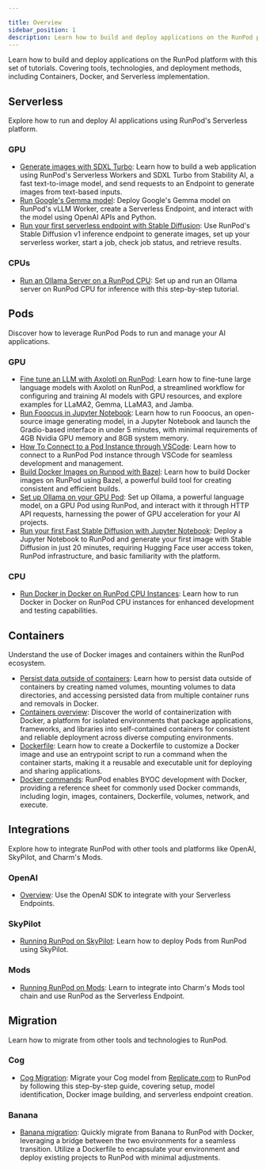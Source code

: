 ```yaml
---

title: Overview  
sidebar_position: 1  
description: Learn how to build and deploy applications on the RunPod platform with this set of tutorials. Covering tools, technologies, and deployment methods, including Containers, Docker, and Serverless implementation.
---
```


Learn how to build and deploy applications on the RunPod platform with this set of tutorials. Covering tools, technologies, and deployment methods, including Containers, Docker, and Serverless implementation.

## Serverless

Explore how to run and deploy AI applications using RunPod's Serverless platform.

### GPU

- [Generate images with SDXL Turbo](/tutorials/serverless/gpu/generate-sdxl-turbo): Learn how to build a web application using RunPod's Serverless Workers and SDXL Turbo from Stability AI, a fast text-to-image model, and send requests to an Endpoint to generate images from text-based inputs.
- [Run Google's Gemma model](/tutorials/serverless/gpu/run-gemma-7b): Deploy Google's Gemma model on RunPod's vLLM Worker, create a Serverless Endpoint, and interact with the model using OpenAI APIs and Python.
- [Run your first serverless endpoint with Stable Diffusion](/tutorials/serverless/gpu/run-your-first): Use RunPod's Stable Diffusion v1 inference endpoint to generate images, set up your serverless worker, start a job, check job status, and retrieve results.

### CPUs

- [Run an Ollama Server on a RunPod CPU](/tutorials/serverless/cpu/run-ollama-inference): Set up and run an Ollama server on RunPod CPU for inference with this step-by-step tutorial.

## Pods

Discover how to leverage RunPod Pods to run and manage your AI applications.

### GPU

- [Fine tune an LLM with Axolotl on RunPod](/tutorials/pods/fine-tune-llm-axolotl): Learn how to fine-tune large language models with Axolotl on RunPod, a streamlined workflow for configuring and training AI models with GPU resources, and explore examples for LLaMA2, Gemma, LLaMA3, and Jamba.
- [Run Fooocus in Jupyter Notebook](/tutorials/pods/run-fooocus): Learn how to run Fooocus, an open-source image generating model, in a Jupyter Notebook and launch the Gradio-based interface in under 5 minutes, with minimal requirements of 4GB Nvidia GPU memory and 8GB system memory.
- [How To Connect to a Pod Instance through VSCode](/tutorials/pods/connect-to-vscode): Learn how to connect to a RunPod Pod instance through VSCode for seamless development and management.
- [Build Docker Images on Runpod with Bazel](/tutorials/pods/build-docker-images): Learn how to build Docker images on RunPod using Bazel, a powerful build tool for creating consistent and efficient builds.
- [Set up Ollama on your GPU Pod](/tutorials/pods/run-ollama): Set up Ollama, a powerful language model, on a GPU Pod using RunPod, and interact with it through HTTP API requests, harnessing the power of GPU acceleration for your AI projects.
- [Run your first Fast Stable Diffusion with Jupyter Notebook](/tutorials/pods/run-your-first): Deploy a Jupyter Notebook to RunPod and generate your first image with Stable Diffusion in just 20 minutes, requiring Hugging Face user access token, RunPod infrastructure, and basic familiarity with the platform.

### CPU

- [Run Docker in Docker on RunPod CPU Instances](/tutorials/pods/run-docker-in-docker): Learn how to run Docker in Docker on RunPod CPU instances for enhanced development and testing capabilities.

## Containers

Understand the use of Docker images and containers within the RunPod ecosystem.

- [Persist data outside of containers](/tutorials/introduction/containers/persist-data): Learn how to persist data outside of containers by creating named volumes, mounting volumes to data directories, and accessing persisted data from multiple container runs and removals in Docker.
- [Containers overview](/tutorials/introduction/containers/overview): Discover the world of containerization with Docker, a platform for isolated environments that package applications, frameworks, and libraries into self-contained containers for consistent and reliable deployment across diverse computing environments.
- [Dockerfile](/tutorials/introduction/containers/create-dockerfiles): Learn how to create a Dockerfile to customize a Docker image and use an entrypoint script to run a command when the container starts, making it a reusable and executable unit for deploying and sharing applications.
- [Docker commands](/tutorials/introduction/containers/docker-commands): RunPod enables BYOC development with Docker, providing a reference sheet for commonly used Docker commands, including login, images, containers, Dockerfile, volumes, network, and execute.

## Integrations

Explore how to integrate RunPod with other tools and platforms like OpenAI, SkyPilot, and Charm's Mods.

### OpenAI

- [Overview](/tutorials/migrations/openai/overview): Use the OpenAI SDK to integrate with your Serverless Endpoints.

### SkyPilot

- [Running RunPod on SkyPilot](/tutorials/integrations/skypilot): Learn how to deploy Pods from RunPod using SkyPilot.

### Mods

- [Running RunPod on Mods](/tutorials/integrations/mods): Learn to integrate into Charm's Mods tool chain and use RunPod as the Serverless Endpoint.

## Migration

Learn how to migrate from other tools and technologies to RunPod.

### Cog

- [Cog Migration](/tutorials/migrations/cog/overview): Migrate your Cog model from [Replicate.com](https://www.replicate.com) to RunPod by following this step-by-step guide, covering setup, model identification, Docker image building, and serverless endpoint creation.

### Banana

- [Banana migration](/tutorials/migrations/banana/overview): Quickly migrate from Banana to RunPod with Docker, leveraging a bridge between the two environments for a seamless transition. Utilize a Dockerfile to encapsulate your environment and deploy existing projects to RunPod with minimal adjustments.
